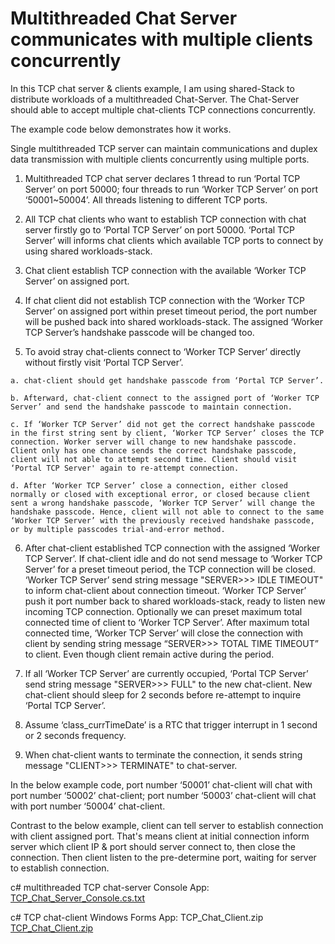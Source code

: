 # Multithreaded Chat Server communicates with multiple clients concurrently
 In this TCP chat server & clients example, I am using shared-Stack to distribute workloads of a multithreaded Chat-Server. The Chat-Server should able to accept multiple chat-clients TCP connections concurrently.

 The example code below demonstrates how it works.

Single multithreaded TCP server can maintain communications and duplex data transmission with multiple clients concurrently using multiple ports.

  1. Multithreaded TCP chat server declares 1 thread to run ‘Portal TCP Server’ on port 50000; four threads to run ‘Worker TCP Server’ on port ‘50001~50004’. All threads listening to different TCP ports.

  2. All TCP chat clients who want to establish TCP connection with chat server firstly go to ‘Portal TCP Server’ on port 50000. ‘Portal TCP Server’ will informs chat clients which available TCP ports to connect by using shared workloads-stack.

  3. Chat client establish TCP connection with the available ‘Worker TCP Server’ on assigned port.

  4. If chat client did not establish TCP connection with the ‘Worker TCP Server’ on assigned port within preset timeout period, the port number will be pushed back into shared workloads-stack. The assigned ‘Worker TCP Server’s handshake passcode will be changed too.

  5. To avoid stray chat-clients connect to ‘Worker TCP Server’ directly without firstly visit ‘Portal TCP Server’.

    a. chat-client should get handshake passcode from ‘Portal TCP Server’.

    b. Afterward, chat-client connect to the assigned port of ‘Worker TCP Server’ and send the handshake passcode to maintain connection.

    c. If ‘Worker TCP Server’ did not get the correct handshake passcode in the first string sent by client, ‘Worker TCP Server’ closes the TCP connection. Worker server will change to new handshake passcode. Client only has one chance sends the correct handshake passcode, client will not able to attempt second time. Client should visit ‘Portal TCP Server' again to re-attempt connection.
    
    d. After ‘Worker TCP Server’ close a connection, either closed normally or closed with exceptional error, or closed because client sent a wrong handshake passcode, ‘Worker TCP Server’ will change the handshake passcode. Hence, client will not able to connect to the same ‘Worker TCP Server’ with the previously received handshake passcode, or by multiple passcodes trial-and-error method.

  6. After chat-client established TCP connection with the assigned ‘Worker TCP Server’. If chat-client idle and do not send message to ‘Worker TCP Server’ for a preset timeout period, the TCP connection will be closed. ‘Worker TCP Server’ send string message "SERVER>>> IDLE TIMEOUT" to inform chat-client about connection timeout. ‘Worker TCP Server’ push it port number back to shared workloads-stack, ready to listen new incoming TCP connection.
     Optionally we can preset maximum total connected time of client to ‘Worker TCP Server’. After maximum total connected time, ‘Worker TCP Server’ will close the connection with client by sending string message “SERVER>>> TOTAL TIME TIMEOUT” to client. Even though client remain active during the period.

  7. If all ‘Worker TCP Server’ are currently occupied, ‘Portal TCP Server’ send string message "SERVER>>> FULL" to the new chat-client. New chat-client should sleep for 2 seconds before re-attempt to inquire ‘Portal TCP Server’.

  8. Assume ‘class_currTimeDate’ is a RTC that trigger interrupt in 1 second or 2 seconds frequency.

  9. When chat-client wants to terminate the connection, it sends string message "CLIENT>>> TERMINATE" to chat-server.

In the below example code, port number ‘50001’ chat-client will chat with port number ‘50002’ chat-client; port number ‘50003’ chat-client will chat with port number ‘50004’ chat-client.

Contrast to the below example, client can tell server to establish connection with client assigned port. That's means client at initial connection inform server which client IP & port should server connect to, then close the connection. Then client listen to the pre-determine port, waiting for server to establish connection.

c# multithreaded TCP chat-server Console App:  [TCP_Chat_Server_Console.cs.txt](https://github.com/lksark/-Multithreaded-Chat-Server-communicates-with-multiple-clients/blob/main/TCP_Chat_Server_Console.cs.txt)

c# TCP chat-client Windows Forms App: TCP_Chat_Client.zip 
[TCP_Chat_Client.zip](https://github.com/lksark/-Multithreaded-Chat-Server-communicates-with-multiple-clients/blob/main/TCP_Chat_Client.zip)
